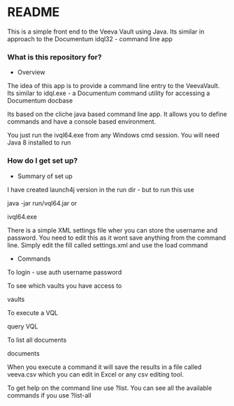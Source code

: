 # README #

This is a simple front end to the Veeva Vault using Java.  Its similar in approach to the Documentum idql32 - command line app 

### What is this repository for? ###

* Overview

The idea of this app is to provide a command line entry to the VeevaVault. Its similar to idql.exe - a Documentum command utility for accessing a Documentum docbase 

Its based on the cliche java based command line app.  It allows you to define commands and have a console based environment. 

You just run the ivql64.exe from any Windows cmd session.  You will need Java 8 installed to run

### How do I get set up? ###

* Summary of set up

I have created launch4j version in the run dir - but to run  this use

java -jar run/vql64.jar or

ivql64.exe

There is a simple XML settings file wher you can store the username and password.  You need to edit this as it wont save anything from the command line.   Simply edit the fill called settings.xml and use the load command

* Commands

To login - use auth username password

To see which vaults you have access to 

vaults

To execute a VQL

query VQL

To list all documents

documents

When you execute a command it will save the results in a file called veeva.csv which you can edit in Excel or any csv editing tool.

To get help on the command line use ?list.  You can see all the available commands if you use ?list-all



